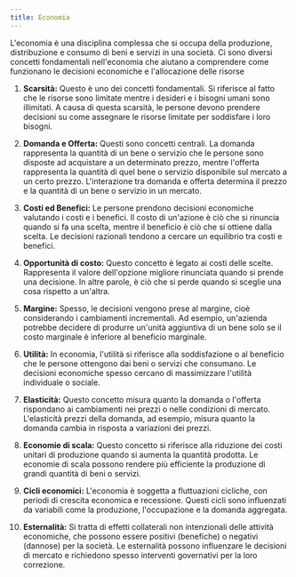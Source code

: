 ```yaml
---
title: Economia
---
```

L'economia è una disciplina complessa che si occupa della produzione, distribuzione e consumo di beni e servizi in una società. Ci sono diversi concetti fondamentali nell'economia che aiutano a comprendere come funzionano le decisioni economiche e  l'allocazione delle risorse

1. **Scarsità:** Questo è uno dei concetti fondamentali. Si riferisce al fatto che le risorse sono limitate mentre i desideri e i bisogni umani sono illimitati. A causa di questa scarsità, le persone devono prendere decisioni su come assegnare le risorse limitate per soddisfare i loro bisogni.

2. **Domanda e Offerta:** Questi sono concetti centrali. La domanda rappresenta la quantità di un bene o servizio che le persone sono disposte ad acquistare a un determinato prezzo, mentre l'offerta rappresenta la quantità di quel bene o servizio disponibile sul mercato a un certo prezzo. L'interazione tra domanda e offerta determina il prezzo e la quantità di un bene o servizio in un mercato.

3. **Costi ed Benefici:** Le persone prendono decisioni economiche valutando i costi e i benefici. Il costo di un'azione è ciò che si rinuncia quando si fa una scelta, mentre il beneficio è ciò che si ottiene dalla scelta. Le decisioni razionali tendono a cercare un equilibrio tra costi e benefici.

4. **Opportunità di costo:** Questo concetto è legato ai costi delle scelte. Rappresenta il valore dell'opzione migliore rinunciata quando si prende una decisione. In altre parole, è ciò che si perde quando si sceglie una cosa rispetto a un'altra.

5. **Margine:** Spesso, le decisioni vengono prese al margine, cioè considerando i cambiamenti incrementali. Ad esempio, un'azienda potrebbe decidere di produrre un'unità aggiuntiva di un bene solo se il costo marginale è inferiore al beneficio marginale.

6. **Utilità:** In economia, l'utilità si riferisce alla soddisfazione o al beneficio che le persone ottengono dai beni o servizi che consumano. Le decisioni economiche spesso cercano di massimizzare l'utilità individuale o sociale.

7. **Elasticità:** Questo concetto misura quanto la domanda o l'offerta rispondano ai cambiamenti nei prezzi o nelle condizioni di mercato. L'elasticità prezzi della domanda, ad esempio, misura quanto la domanda cambia in risposta a variazioni dei prezzi.

8. **Economie di scala:** Questo concetto si riferisce alla riduzione dei costi unitari di produzione quando si aumenta la quantità prodotta. Le economie di scala possono rendere più efficiente la produzione di grandi quantità di beni o servizi.

9. **Cicli economici:** L'economia è soggetta a fluttuazioni cicliche, con periodi di crescita economica e recessione. Questi cicli sono influenzati da variabili come la produzione, l'occupazione e la domanda aggregata.

10. **Esternalità:** Si tratta di effetti collaterali non intenzionali delle attività economiche, che possono essere positivi (benefiche) o negativi (dannose) per la società. Le esternalità possono influenzare le decisioni di mercato e richiedono spesso interventi governativi per la loro correzione.

